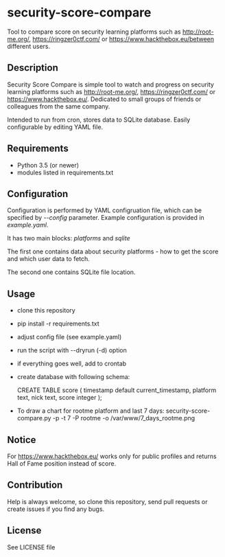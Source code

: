 # security-score-compare
Tool to compare score on security learning platforms such as http://root-me.org/,
https://ringzer0ctf.com/ or https://www.hackthebox.eu/between different users.

Description
---------
Security Score Compare is simple tool to watch  and progress on security
learning platforms such as http://root-me.org/, https://ringzer0ctf.com/ or
https://www.hackthebox.eu/.
Dedicated to small groups of friends or colleagues from the same company.

Intended to run from cron, stores data to SQLite database. Easily configurable
by editing YAML file.

Requirements
---------
- Python 3.5 (or newer)
- modules listed in requirements.txt

Configuration
---------
Configuration is performed by YAML configruation file, which can be specified
by *--config* parameter. Example configuration is provided in *example.yaml*.

It has two main blocks: *platforms* and *sqlite*

The first one contains data about security platforms - how to get the score and
which user data to fetch.

The second one contains SQLite file location.

Usage
---------
- clone this repository
- pip install -r requirements.txt
- adjust config file (see example.yaml)
- run the script with --dryrun (-d) option
- if everything goes well, add to crontab
- create database with following schema:

  CREATE TABLE score (
          timestamp default current_timestamp,
          platform text,
          nick text,
          score integer
  );


- To draw a chart for rootme platform and last 7 days:
   security-score-compare.py -p -t 7 -P rootme -o /var/www/7_days_rootme.png

Notice
---------
For https://www.hackthebox.eu/ works only for public profiles and returns
Hall of Fame position instead of score.


Contribution
---------
Help is always welcome, so clone this repository, send pull requests or create
issues if you find any bugs.

License
---------
See LICENSE file
